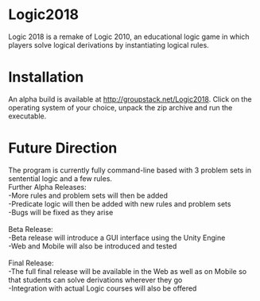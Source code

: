 # Logic2018
Logic 2018 is a remake of Logic 2010, an educational logic game in which players solve logical derivations by instantiating logical rules.

# Installation
An alpha build is available at http://groupstack.net/Logic2018. Click on the operating system of your choice, unpack the zip archive and run the executable.

# Future Direction
The program is currently fully command-line based with 3 problem sets in sentential logic and a few rules.<br>
Further Alpha Releases:<br>
-More rules and problem sets will then be added<br>
-Predicate logic will then be added with new rules and problem sets<br>
-Bugs will be fixed as they arise<br>
<br>
Beta Release:<br>
-Beta release will introduce a GUI interface using the Unity Engine<br>
-Web and Mobile will also be introduced and tested<br>
<br>
Final Release:<br>
-The full final release will be available in the Web as well as on Mobile so that students can solve derivations wherever they go<br>
-Integration with actual Logic courses will also be offered
